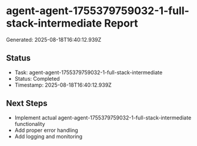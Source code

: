 # agent-agent-1755379759032-1-full-stack-intermediate Report

Generated: 2025-08-18T16:40:12.939Z

## Status
- Task: agent-agent-1755379759032-1-full-stack-intermediate
- Status: Completed
- Timestamp: 2025-08-18T16:40:12.939Z

## Next Steps
- Implement actual agent-agent-1755379759032-1-full-stack-intermediate functionality
- Add proper error handling
- Add logging and monitoring
